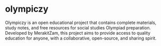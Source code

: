 # olympiczy
Olympiczy is an open educational project that contains complete materials, study notes, and free resources for social studies Olympiad preparation. Developed by MerakitZam, this project aims to provide access to quality education for anyone, with a collaborative, open-source, and sharing spirit.
